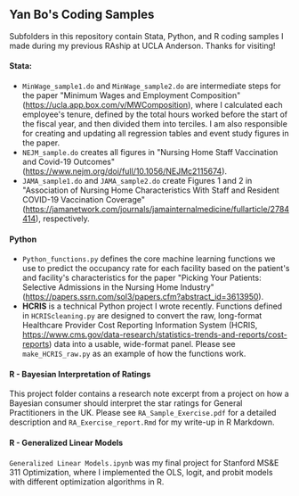## Yan Bo's Coding Samples
Subfolders in this repository contain Stata, Python, and R coding samples I made during my previous RAship at UCLA Anderson. Thanks for visiting!

#### Stata:
- `MinWage_sample1.do` and `MinWage_sample2.do` are intermediate steps for the paper "Minimum Wages and Employment Composition" (https://ucla.app.box.com/v/MWComposition), where I calculated each employee's tenure, defined by the total hours worked before the start of the fiscal year, and then divided them into terciles. I am also responsible for creating and updating all regression tables and event study figures in the paper.
- `NEJM_sample.do` creates all figures in "Nursing Home Staff Vaccination and Covid-19 Outcomes" (https://www.nejm.org/doi/full/10.1056/NEJMc2115674).
- `JAMA_sample1.do` and `JAMA_sample2.do` create Figures 1 and 2 in "Association of Nursing Home Characteristics With Staff and Resident COVID-19 Vaccination Coverage" (https://jamanetwork.com/journals/jamainternalmedicine/fullarticle/2784414), respectively.

#### Python
- `Python_functions.py` defines the core machine learning functions we use to predict the occupancy rate for each facility based on the patient's and facility's characteristics for the paper "Picking Your Patients: Selective Admissions in the Nursing Home Industry" (https://papers.ssrn.com/sol3/papers.cfm?abstract_id=3613950).
- **HCRIS** is a technical Python project I wrote recently. Functions defined in `HCRIScleaning.py` are designed to convert the raw, long-format Healthcare Provider Cost Reporting Information System (HCRIS, https://www.cms.gov/data-research/statistics-trends-and-reports/cost-reports) data into a usable, wide-format panel. Please see `make_HCRIS_raw.py` as an example of how the functions work.

#### R - Bayesian Interpretation of Ratings
This project folder contains a research note excerpt from a project on how a Bayesian consumer should interpret the star ratings for General Practitioners in the UK. Please see `RA_Sample_Exercise.pdf` for a detailed description and `RA_Exercise_report.Rmd` for my write-up in R Markdown.

#### R - Generalized Linear Models
`Generalized Linear Models.ipynb` was my final project for Stanford MS&E 311 Optimization, where I implemented the OLS, logit, and probit models with different optimization algorithms in R.
